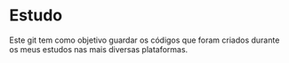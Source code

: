 # Estudo
Este git tem como objetivo guardar os códigos que foram criados durante os meus estudos nas mais diversas plataformas.
